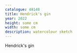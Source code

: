 ```yaml
---
catalogue: 48148
title: Hendrick's gin
year: 2022
height: some cm
width: some cm
description: watercolour sketch
---
```

Hendrick's gin
